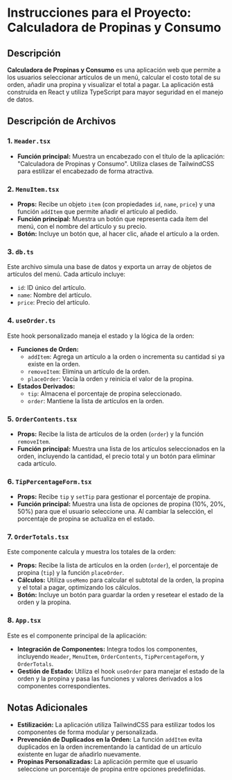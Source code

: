 # Instrucciones para el Proyecto: Calculadora de Propinas y Consumo

## Descripción

**Calculadora de Propinas y Consumo** es una aplicación web que permite a los usuarios seleccionar artículos de un menú, calcular el costo total de su orden, añadir una propina y visualizar el total a pagar. La aplicación está construida en React y utiliza TypeScript para mayor seguridad en el manejo de datos.

## Descripción de Archivos

### 1. `Header.tsx`

- **Función principal:** Muestra un encabezado con el título de la aplicación: "Calculadora de Propinas y Consumo". Utiliza clases de TailwindCSS para estilizar el encabezado de forma atractiva.

### 2. `MenuItem.tsx`

- **Props:** Recibe un objeto `item` (con propiedades `id`, `name`, `price`) y una función `addItem` que permite añadir el artículo al pedido.
- **Función principal:** Muestra un botón que representa cada ítem del menú, con el nombre del artículo y su precio.
- **Botón:** Incluye un botón que, al hacer clic, añade el artículo a la orden.

### 3. `db.ts`

Este archivo simula una base de datos y exporta un array de objetos de artículos del menú. Cada artículo incluye:
- `id`: ID único del artículo.
- `name`: Nombre del artículo.
- `price`: Precio del artículo.

### 4. `useOrder.ts`

Este hook personalizado maneja el estado y la lógica de la orden:
- **Funciones de Orden:**
  - `addItem`: Agrega un artículo a la orden o incrementa su cantidad si ya existe en la orden.
  - `removeItem`: Elimina un artículo de la orden.
  - `placeOrder`: Vacía la orden y reinicia el valor de la propina.
- **Estados Derivados:**
  - `tip`: Almacena el porcentaje de propina seleccionado.
  - `order`: Mantiene la lista de artículos en la orden.

### 5. `OrderContents.tsx`

- **Props:** Recibe la lista de artículos de la orden (`order`) y la función `removeItem`.
- **Función principal:** Muestra una lista de los artículos seleccionados en la orden, incluyendo la cantidad, el precio total y un botón para eliminar cada artículo.

### 6. `TipPercentageForm.tsx`

- **Props:** Recibe `tip` y `setTip` para gestionar el porcentaje de propina.
- **Función principal:** Muestra una lista de opciones de propina (10%, 20%, 50%) para que el usuario seleccione una. Al cambiar la selección, el porcentaje de propina se actualiza en el estado.

### 7. `OrderTotals.tsx`

Este componente calcula y muestra los totales de la orden:
- **Props:** Recibe la lista de artículos en la orden (`order`), el porcentaje de propina (`tip`) y la función `placeOrder`.
- **Cálculos:** Utiliza `useMemo` para calcular el subtotal de la orden, la propina y el total a pagar, optimizando los cálculos.
- **Botón:** Incluye un botón para guardar la orden y resetear el estado de la orden y la propina.

### 8. `App.tsx`

Este es el componente principal de la aplicación:
- **Integración de Componentes:** Integra todos los componentes, incluyendo `Header`, `MenuItem`, `OrderContents`, `TipPercentageForm`, y `OrderTotals`.
- **Gestión de Estado:** Utiliza el hook `useOrder` para manejar el estado de la orden y la propina y pasa las funciones y valores derivados a los componentes correspondientes.


## Notas Adicionales

- **Estilización:** La aplicación utiliza TailwindCSS para estilizar todos los componentes de forma modular y personalizada.
- **Prevención de Duplicados en la Orden:** La función `addItem` evita duplicados en la orden incrementando la cantidad de un artículo existente en lugar de añadirlo nuevamente.
- **Propinas Personalizadas:** La aplicación permite que el usuario seleccione un porcentaje de propina entre opciones predefinidas.
